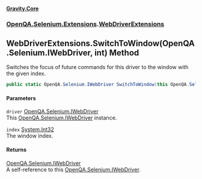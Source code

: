 #### [Gravity.Core](./index.md 'index')
### [OpenQA.Selenium.Extensions](./OpenQA-Selenium-Extensions.md 'OpenQA.Selenium.Extensions').[WebDriverExtensions](./OpenQA-Selenium-Extensions-WebDriverExtensions.md 'OpenQA.Selenium.Extensions.WebDriverExtensions')
## WebDriverExtensions.SwitchToWindow(OpenQA.Selenium.IWebDriver, int) Method
Switches the focus of future commands for this driver to the window with the given index.  
```csharp
public static OpenQA.Selenium.IWebDriver SwitchToWindow(this OpenQA.Selenium.IWebDriver driver, int index);
```
#### Parameters
<a name='OpenQA-Selenium-Extensions-WebDriverExtensions-SwitchToWindow(OpenQA-Selenium-IWebDriver_int)-driver'></a>
`driver` [OpenQA.Selenium.IWebDriver](https://docs.microsoft.com/en-us/dotnet/api/OpenQA.Selenium.IWebDriver 'OpenQA.Selenium.IWebDriver')  
This [OpenQA.Selenium.IWebDriver](https://docs.microsoft.com/en-us/dotnet/api/OpenQA.Selenium.IWebDriver 'OpenQA.Selenium.IWebDriver') instance.  
  
<a name='OpenQA-Selenium-Extensions-WebDriverExtensions-SwitchToWindow(OpenQA-Selenium-IWebDriver_int)-index'></a>
`index` [System.Int32](https://docs.microsoft.com/en-us/dotnet/api/System.Int32 'System.Int32')  
The window index.  
  
#### Returns
[OpenQA.Selenium.IWebDriver](https://docs.microsoft.com/en-us/dotnet/api/OpenQA.Selenium.IWebDriver 'OpenQA.Selenium.IWebDriver')  
A self-reference to this [OpenQA.Selenium.IWebDriver](https://docs.microsoft.com/en-us/dotnet/api/OpenQA.Selenium.IWebDriver 'OpenQA.Selenium.IWebDriver').  
